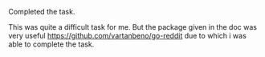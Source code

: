 Completed the task.

This was quite a difficult task for me. But the package given in the doc was very useful https://github.com/vartanbeno/go-reddit due to which i was able to complete the task.
